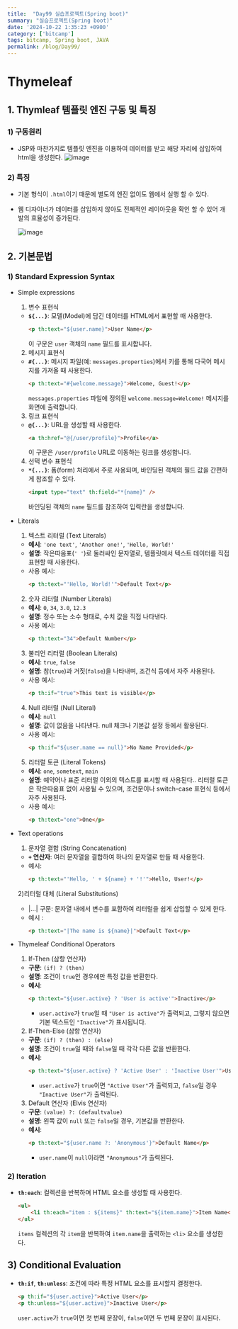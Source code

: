 ```yaml
---
title:  "Day99 실습프로젝트(Spring boot)"
summary: "실습프로젝트(Spring boot)"
date: '2024-10-22 1:35:23 +0900'
category: ['bitcamp']
tags: bitcamp, Spring boot, JAVA
permalink: /blog/Day99/
---
```

# Thymeleaf
## 1. Thymleaf 템플릿 엔진 구동 및 특징
### 1) 구동원리
- JSP와 마찬가지로 템플릿 엔진을 이용하여 데이터를 받고 해당 자리에 삽입하여 html을 생성한다.
  ![image](https://github.com/user-attachments/assets/a0d79745-dfbc-4b18-8f81-6c69ecb5cb93)

### 2) 특징
- 기본 형식이 `.html`이기 때문에 별도의 엔진 없이도 웹에서 실행 할 수 있다.
- 웹 디자이너가 데이터를 삽입하지 않아도 전체적인 레이아웃을 확인 할 수 있어 개발의 효율성이 증가된다.

  ![image](https://github.com/user-attachments/assets/b046e6e7-3642-4450-88e9-ba2b11decf13)

## 2. 기본문법
### 1) Standard Expression Syntax
- Simple expressions 
  1) 변수 표현식
  - **`${...}`**: 모델(Model)에 담긴 데이터를 HTML에서 표현할 때 사용한다.
    ```html
    <p th:text="${user.name}">User Name</p>
    ```
    이 구문은 `user` 객체의 `name` 필드를 표시합니다.

  2) 메시지 표현식
  - **`#{...}`**: 메시지 파일(예: `messages.properties`)에서 키를 통해 다국어 메시지를 가져올 때 사용한다.
    ```html
    <p th:text="#{welcome.message}">Welcome, Guest!</p>
    ```
    `messages.properties` 파일에 정의된 `welcome.message=Welcome!` 메시지를 화면에 출력합니다.

  3) 링크 표현식
  - **`@{...}`**: URL을 생성할 때 사용한다.
    ```html
    <a th:href="@{/user/profile}">Profile</a>
    ```
    이 구문은 `/user/profile` URL로 이동하는 링크를 생성합니다.

  4) 선택 변수 표현식
  - **`*{...}`**: 폼(form) 처리에서 주로 사용되며, 바인딩된 객체의 필드 값을 간편하게 참조할 수 있다.
    ```html
    <input type="text" th:field="*{name}" />
    ```
    바인딩된 객체의 `name` 필드를 참조하여 입력란을 생성합니다.

- Literals
  1) 텍스트 리터럴 (Text Literals)
  - **예시**: `'one text'`, `'Another one!'`, `'Hello, World!'`
  - **설명**: 작은따옴표(`' '`)로 둘러싸인 문자열로, 템플릿에서 텍스트 데이터를 직접 표현할 때 사용한다.
  - 사용 예시:
    ```html
    <p th:text="'Hello, World!'">Default Text</p>
    ```

  2) 숫자 리터럴 (Number Literals)
  - **예시**: `0`, `34`, `3.0`, `12.3`
  - **설명**: 정수 또는 소수 형태로, 수치 값을 직접 나타낸다.
  - 사용 예시:
    ```html
    <p th:text="34">Default Number</p>
    ```

  3) 불리언 리터럴 (Boolean Literals)
  - **예시**: `true`, `false`
  - **설명**: 참(`true`)과 거짓(`false`)을 나타내며, 조건식 등에서 자주 사용된다.
  - 사용 예시:
    ```html
    <p th:if="true">This text is visible</p>
    ```

  4) Null 리터럴 (Null Literal)
  - **예시**: `null`
  - **설명**: 값이 없음을 나타낸다. null 체크나 기본값 설정 등에서 활용된다.
  - 사용 예시:
    ```html
    <p th:if="${user.name == null}">No Name Provided</p>
    ```

  5) 리터럴 토큰 (Literal Tokens)
  - **예시**: `one`, `sometext`, `main`
  - **설명**: 예약어나 표준 리터럴 이외의 텍스트를 표시할 때 사용된다.. 리터럴 토큰은 작은따옴표 없이 사용될 수 있으며, 조건문이나 switch-case 표현식 등에서 자주 사용된다.
  - 사용 예시:
    ```html
    <p th:text="one">One</p>
    ```
- Text operations
  1) 문자열 결합 (String Concatenation)
  - **`+` 연산자**: 여러 문자열을 결합하여 하나의 문자열로 만들 때 사용한다.
  - 예시:
    ```html
    <p th:text="'Hello, ' + ${name} + '!'">Hello, User!</p>
    ```

  2)리터럴 대체 (Literal Substitutions)
  - |...| 구문: 문자열 내에서 변수를 포함하여 리터럴을 쉽게 삽입할 수 있게 한다.
  - 예시 :
    ```html
    <p th:text="|The name is ${name}|">Default Text</p>
    ```

- Thymeleaf Conditional Operators
  1) If-Then (삼항 연산자)
  - **구문**: `(if) ? (then)`
  - **설명**: 조건이 `true`인 경우에만 특정 값을 반환한다.
  - **예시**:
    ```html
    <p th:text="${user.active} ? 'User is active'">Inactive</p>
    ```
    - `user.active`가 `true`일 때 `"User is active"`가 출력되고, 그렇지 않으면 기본 텍스트인 `"Inactive"`가 표시됩니다.

  2) If-Then-Else (삼항 연산자)
  - **구문**: `(if) ? (then) : (else)`
  - **설명**: 조건이 `true`일 때와 `false`일 때 각각 다른 값을 반환한다.
  - **예시**:
    ```html
    <p th:text="${user.active} ? 'Active User' : 'Inactive User'">User Status</p>
    ```
    - `user.active`가 `true`이면 `"Active User"`가 출력되고, `false`일 경우 `"Inactive User"`가 출력된다.

  3) Default 연산자 (Elvis 연산자)
  - **구문**: `(value) ?: (defaultvalue)`
  - **설명**: 왼쪽 값이 `null` 또는 `false`일 경우, 기본값을 반환한다.
  - **예시**:
    ```html
    <p th:text="${user.name ?: 'Anonymous'}">Default Name</p>
    ```
    - `user.name`이 `null`이라면 `"Anonymous"`가 출력된다.

### 2) Iteration
- **`th:each`**: 컬렉션을 반복하며 HTML 요소를 생성할 때 사용한다.
  ```html
  <ul>
      <li th:each="item : ${items}" th:text="${item.name}">Item Name</li>
  </ul>
  ```
  `items` 컬렉션의 각 `item`을 반복하여 `item.name`을 출력하는 `<li>` 요소를 생성한다.

## 3) Conditional Evaluation
- **`th:if`**, **`th:unless`**: 조건에 따라 특정 HTML 요소를 표시할지 결정한다.
  ```html
  <p th:if="${user.active}">Active User</p>
  <p th:unless="${user.active}">Inactive User</p>
  ```
  `user.active`가 `true`이면 첫 번째 문장이, `false`이면 두 번째 문장이 표시된다.
